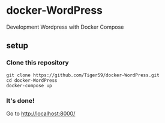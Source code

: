 # docker-WordPress
Development Wordpress with Docker Compose

## setup

### Clone this repository

```
git clone https://github.com/Tiger59/docker-WordPress.git
cd docker-WordPress
docker-compose up
```

### It's done!

Go to <http://localhost:8000/> 
